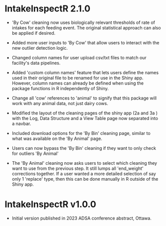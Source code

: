 # IntakeInspectR 2.1.0

* 'By Cow' cleaning now uses biologically relevant thresholds of rate of intakes for each feeding event. The original statistical approach can also be applied if desired.

* Added more user inputs to 'By Cow' that allow users to interact with the new outlier detection logic.

* Changed column names for user upload csv/txt files to match our facility's data pipelines.

* Added 'custom column names' feature that lets users define the names used in their original file to be renamed for use in the Shiny app. However, column names can already be defined when using the package functions in R independently of Shiny.

* Change all 'cow' references to 'animal' to signify that this package will work with any animal data, not just dairy cows.

* Modified the layout of the cleaning pages of the shiny app (2a and 3a ) with the Log, Data Structure and a View Table page now separated into a navbar.

* Included download options for the 'By Bin' cleaning page, similar to what was available on the 'By Animal' page.

* Users can now bypass the 'By Bin' cleaning if they want to only check for outliers 'By Animal'

* The 'By Animal' cleaning now asks users to select which cleaning they want to use from the previous step. It still lumps all 'end_weight' corrections together. If a user wanted a more detailed selection of say only 1 'replace' type, then this can be done manually in R outside of the Shiny app.

# IntakeInspectR v1.0.0

* Initial version published in 2023 ADSA conference abstract, Ottawa.


